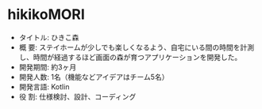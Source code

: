 # hikikoMORI

- タイトル: ひきこ森
- 概 要: ステイホームが少しでも楽しくなるよう、自宅にいる間の時間を計測し、時間が経過するほど画面の森が育つアプリケーションを開発した。
- 開発期間: 約3ヶ月
- 開発人数: 1名（機能などアイデアはチーム5名）
- 開発言語: Kotlin
- 役 割: 仕様検討、設計、コーディング
